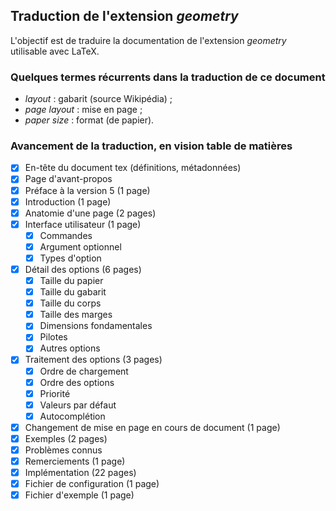 ## Traduction de l'extension *geometry*

L'objectif est de traduire la documentation de l'extension *geometry* utilisable avec LaTeX.

### Quelques termes récurrents dans la traduction de ce document
- *layout* : gabarit (source Wikipédia) ;
- *page layout* : mise en page ;
- *paper size* : format (de papier).

### Avancement de la traduction, en vision table de matières
- [x] En-tête du document tex (définitions, métadonnées)
- [x] Page d'avant-propos
- [x] Préface à la version 5 (1 page)
- [x] Introduction (1 page)
- [x] Anatomie d'une page (2 pages)
- [x] Interface utilisateur (1 page)
  - [x] Commandes
  - [x] Argument optionnel
  - [x] Types d'option
- [x] Détail des options (6 pages)
  - [x] Taille du papier 
  - [x] Taille du gabarit
  - [x] Taille du corps
  - [x] Taille des marges
  - [x] Dimensions fondamentales
  - [x] Pilotes
  - [x] Autres options
- [x] Traitement des options (3 pages)
  - [x] Ordre de chargement
  - [x] Ordre des options
  - [x] Priorité
  - [x] Valeurs par défaut
  - [x] Autocomplétion
- [x] Changement de mise en page en cours de document (1 page)
- [x] Exemples (2 pages)
- [x] Problèmes connus 
- [x] Remerciements (1 page)
- [x] Implémentation (22 pages)
- [x] Fichier de configuration (1 page)
- [x] Fichier d'exemple (1 page)
